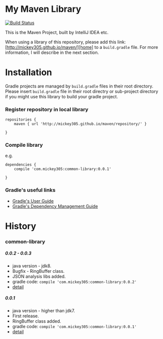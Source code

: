 # My Maven Library
[![Build Status](https://travis-ci.org/mickey305/maven.svg?branch=gh-pages)](https://travis-ci.org/mickey305/maven)  

This is the Maven Project, built by IntelliJ IDEA etc.

When using a library of this repository, please add this link: [http://mickey305.github.io/maven/][home] to a `build.gradle` file. For more information, I will describe in the next section.

# Installation
Gradle projects are managed by `build.gradle` files in their root directory. Please insert `build.gradle` file in their root directry or sub-project directory if you might use this library to build your gradle project.

### Register repository in local library

```
repositories {
    maven { url 'http://mickey305.github.io/maven/repository/' }

}
```

### Compile library

e.g.
```
dependencies {
    compile 'com.mickey305:common-library:0.0.1'

}
```

### Gradle's useful links
* [Gradle's User Guide][gradle-user-guide]
* [Gradle's Dependency Management Guide][gradle-dependency-management-guide]

# History

### common-library
##### 0.0.2 - 0.0.3
* java version - jdk8.
* Bugfix - RingBuffer class.
* JSON analysis libs added.
* gradle code: `compile 'com.mickey305:common-library:0.0.2'`
* [detail][common-0.0.2]

##### 0.0.1
* java version  - higher than jdk7.
* First release.
* RingBuffer class added.
* gradle code: `compile 'com.mickey305:common-library:0.0.1'`
* [detail][common-0.0.1]



[home]: http://mickey305.github.io/maven/
[gradle-user-guide]: http://www.gradle.org/docs/current/userguide/userguide.html
[gradle-dependency-management-guide]: http://www.gradle.org/docs/current/userguide/dependency_management.html

[common-0.0.1]: projects/common-library/detail-markdown/0.0.1.md
[common-0.0.2]: projects/common-library/detail-markdown/0.0.2.md
